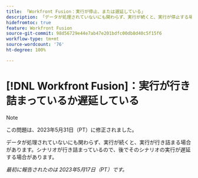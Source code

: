 ```yaml
---
title: 「Workfront Fusion：実行が停止、または遅延している」
description: 「データが処理されていないにも関わらず、実行が続くと、実行が停止する場合があります。シナリオが行き詰まっているので、後でそのシナリオの実行が遅延する場合があります。」
hidefromtoc: true
feature: Workfront Fusion
source-git-commit: 98d56729e44e7ab47e201bdfc00db8d40c5f15f6
workflow-type: tm+mt
source-wordcount: '76'
ht-degree: 100%

---
```



# [!DNL Workfront Fusion]：実行が行き詰まっているか遅延している

>[!NOTE]
>
>この問題は、2023年5月31日（PT）に修正されました。

データが処理されていないにも関わらず、実行が続くと、実行が行き詰まる場合があります。シナリオが行き詰まっているので、後でそのシナリオの実行が遅延する場合があります。

_最初に報告されたのは 2023年5月17日（PT）です。_

